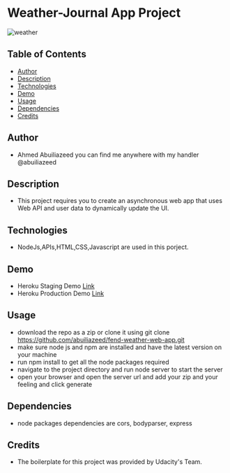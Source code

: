 # Weather-Journal App Project
![weather](https://i.imgur.com/TDmFLro.png)

## Table of Contents

* [Author](#Author)
* [Description](#Description)
* [Technologies](#Technologies)
* [Demo](#Demo)
* [Usage](#Usage)
* [Dependencies](#Dependencies)
* [Credits](#Credits)

## Author
- Ahmed Abuiliazeed you can find me anywhere with my handler @abuiliazeed

## Description
- This project requires you to create an asynchronous web app that uses Web API and user data to dynamically update the UI. 

## Technologies
- NodeJs,APIs,HTML,CSS,Javascript are used in this porject.

## Demo
- Heroku Staging Demo [Link](https://staging-weather-app-abu.herokuapp.com/) 
- Heroku Production Demo [Link](https://prod-weath-app-abu.herokuapp.com/) 

## Usage
- download the repo as a zip or clone it using git clone https://github.com/abuiliazeed/fend-weather-web-app.git
- make sure node js and npm are installed and have the latest version on your machine
- run npm install to get all the node packages required
- navigate to the project directory and run node server to start the server
- open your browser and open the server url and add your zip and your feeling and click generate

## Dependencies
- node packages dependencies are cors, bodyparser, express

## Credits
- The boilerplate for this project was provided by Udacity's Team.

